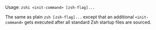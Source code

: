 Usage: `zshi <init-command> [zsh-flag]...`

The same as plain `zsh [zsh-flag]...` except that an additional
`<init-command>` gets executed after all standard Zsh startup files
are sourced.
